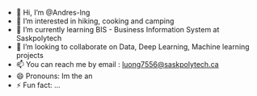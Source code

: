- 👋 Hi, I’m @Andres-lng
- 👀 I’m interested in hiking, cooking and camping
- 🌱 I’m currently learning BIS - Business Information System at Saskpolytech
- 💞️ I’m looking to collaborate on Data, Deep Learning, Machine learning projects
- 📫 You can reach me by email : luong7556@saskpolytech.ca
- 😄 Pronouns: Im the an
- ⚡ Fun fact: ...

<!---
Andres-lng/Andres-lng is a ✨ special ✨ repository because its `README.md` (this file) appears on your GitHub profile.
You can click the Preview link to take a look at your changes.
--->
